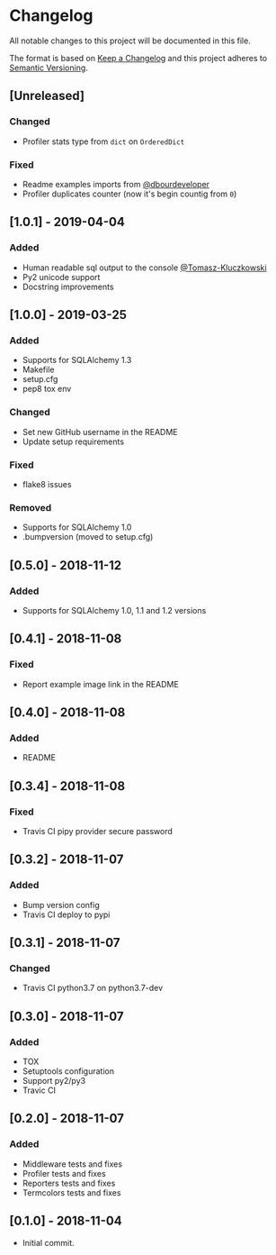 # Changelog
All notable changes to this project will be documented in this file.

The format is based on [Keep a Changelog](http://keepachangelog.com/en/1.0.0/)
and this project adheres to [Semantic Versioning](http://semver.org/spec/v2.0.0.html).

## [Unreleased]
### Changed
- Profiler stats type from `dict` on `OrderedDict`
### Fixed
- Readme examples imports from [@dbourdeveloper](https://github.com/dbourdeveloper)
- Profiler duplicates counter (now it's begin countig from `0`)

## [1.0.1] - 2019-04-04
### Added
- Human readable sql output to the console [@Tomasz-Kluczkowski](https://github.com/Tomasz-Kluczkowski)
- Py2 unicode support
- Docstring improvements

## [1.0.0] - 2019-03-25
### Added
- Supports for SQLAlchemy 1.3
- Makefile
- setup.cfg
- pep8 tox env
### Changed
- Set new GitHub username in the README
- Update setup requirements
### Fixed
- flake8 issues
### Removed
- Supports for SQLAlchemy 1.0
- .bumpversion (moved to setup.cfg)

## [0.5.0] - 2018-11-12
### Added
- Supports for SQLAlchemy 1.0, 1.1 and 1.2 versions

## [0.4.1] - 2018-11-08
### Fixed
- Report example image link in the README

## [0.4.0] - 2018-11-08
### Added
- README

## [0.3.4] - 2018-11-08
### Fixed
- Travis CI pipy provider secure password

## [0.3.2] - 2018-11-07
### Added
- Bump version config
- Travis CI deploy to pypi

## [0.3.1] - 2018-11-07
### Changed
- Travis CI python3.7 on python3.7-dev

## [0.3.0] - 2018-11-07
### Added
- TOX
- Setuptools configuration
- Support py2/py3
- Travic CI

## [0.2.0] - 2018-11-07
### Added
- Middleware tests and fixes
- Profiler tests and fixes
- Reporters tests and fixes
- Termcolors tests and fixes

## [0.1.0] - 2018-11-04
- Initial commit.